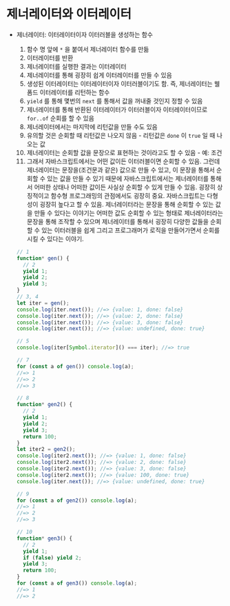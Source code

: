 # 제너레이터와 이터레이터

- 제너레이터: 이터레이터이자 이터러블을 생성하는 함수

  1. 함수 명 앞에 `*` 을 붙여서 제너레이터 함수를 만듦
  2. 이터레이터를 반환
  3. 제너레이터를 실행한 결과는 이터레이터
  4. 제너레이터를 통해 굉장히 쉽게 이터레이터를 만들 수 있음
  5. 생성된 이터레이터는 이터레이터이자 이터러블이기도 함. 즉, 제너레이터는 웰 폼드 이터레이터를 리턴하는 함수
  6. `yield` 를 통해 몇번의 `next` 를 통해서 값을 꺼내줄 것인지 정할 수 있음
  7. 제너레이터를 통해 반환된 이터레이터가 이터러블이자 이터레이터이므로 `for..of` 순회를 할 수 있음
  8. 제너레이터에서는 마지막에 리턴값을 만들 수도 있음
  9. 유의할 것은 순회할 때 리턴값은 나오지 않음 - 리턴값은 `done` 이 `true` 일 때 나오는 값
  10. 제너레이터는 순회할 값을 문장으로 표현하는 것이라고도 할 수 있음 - 예: 조건
  11. 그래서 자바스크립트에서는 어떤 값이든 이터러블이면 순회할 수 있음. 그런데 제너레이터는 문장을(조건문과 같은) 값으로 만들 수 있고, 이 문장을 통해서 순회할 수 있는 값을 만들 수 있기 때문에 자바스크립트에서는 제너레이터를 통해서 어떠한 상태나 어떠한 값이든 사실상 순회할 수 있게 만들 수 있음. 굉장히 상징적이고 함수형 프로그래밍의 관점에서도 굉장히 중요. 자바스크립트는 다형성이 굉장히 높다고 할 수 있음. 제너레이터라는 문장을 통해 순회할 수 있는 값을 만들 수 있다는 이야기는 어떠한 값도 순회할 수 있는 형태로 제너레이터라는 문장을 통해 조작할 수 있으며 제너레이터를 통해서 굉장히 다양한 값들을 순회할 수 있는 이터러블을 쉽게 그리고 프로그래머가 로직을 만들어가면서 순회를 시킬 수 있다는 이야기.

  ```js
  // 1
  function* gen() {
    // 2
    yield 1;
    yield 2;
    yield 3;
  }
  // 3, 4
  let iter = gen();
  console.log(iter.next()); //=> {value: 1, done: false}
  console.log(iter.next()); //=> {value: 2, done: false}
  console.log(iter.next()); //=> {value: 3, done: false}
  console.log(iter.next()); //=> {value: undefined, done: true}

  // 5
  console.log(iter[Symbol.iterator]() === iter); //=> true

  // 7
  for (const a of gen()) console.log(a);
  //=> 1
  //=> 2
  //=> 3

  // 8
  function* gen2() {
    // 2
    yield 1;
    yield 2;
    yield 3;
    return 100;
  }
  let iter2 = gen2();
  console.log(iter2.next()); //=> {value: 1, done: false}
  console.log(iter2.next()); //=> {value: 2, done: false}
  console.log(iter2.next()); //=> {value: 3, done: false}
  console.log(iter2.next()); //=> {value: 100, done: true}
  console.log(iter.next()); //=> {value: undefined, done: true}

  // 9
  for (const a of gen2()) console.log(a);
  //=> 1
  //=> 2
  //=> 3

  // 10
  function* gen3() {
    // 2
    yield 1;
    if (false) yield 2;
    yield 3;
    return 100;
  }
  for (const a of gen3()) console.log(a);
  //=> 1
  //=> 2
  ```
